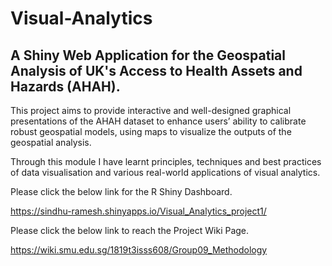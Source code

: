# Visual-Analytics
## A Shiny Web Application for the Geospatial Analysis of UK's Access to Health Assets and Hazards (AHAH).

This project aims to provide interactive and well-designed graphical presentations of the AHAH dataset to enhance users’ ability to calibrate robust geospatial models, using maps to visualize the outputs of the geospatial analysis.

Through this module I have learnt principles, techniques and best practices of data visualisation and various real-world applications of visual analytics.

Please click the below link for the R Shiny Dashboard.

https://sindhu-ramesh.shinyapps.io/Visual_Analytics_project1/

Please click the below link to reach the Project Wiki Page.

https://wiki.smu.edu.sg/1819t3isss608/Group09_Methodology
